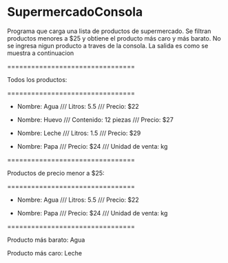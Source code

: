 # SupermercadoConsola
Programa que carga una lista de productos de supermercado. Se filtran productos menores a $25 y obtiene el producto más caro y más barato. No se ingresa nigun producto a traves de la consola. La salida es como se muestra a continuacion

================================

Todos los productos:

================================

- Nombre: Agua /// Litros: 5.5 /// Precio: $22

- Nombre: Huevo /// Contenido: 12 piezas /// Precio: $27

- Nombre: Leche /// Litros: 1.5 /// Precio: $29

- Nombre: Papa /// Precio: $24 /// Unidad de venta: kg


================================

Productos de precio menor a $25:

================================

- Nombre: Agua /// Litros: 5.5 /// Precio: $22

- Nombre: Papa /// Precio: $24 /// Unidad de venta: kg


================================

Producto más barato: Agua

Producto más caro: Leche
